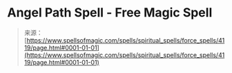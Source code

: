 <!--yml
category: 未分类
date: 2024-06-12 18:37:50
-->

# Angel Path Spell - Free Magic Spell

> 来源：[https://www.spellsofmagic.com/spells/spiritual_spells/force_spells/4119/page.html#0001-01-01](https://www.spellsofmagic.com/spells/spiritual_spells/force_spells/4119/page.html#0001-01-01)